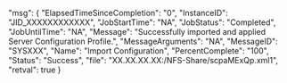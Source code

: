 ﻿
"msg": {
    "ElapsedTimeSinceCompletion": "0", 
    "InstanceID": "JID_XXXXXXXXXXXX", 
    "JobStartTime": "NA", 
    "JobStatus": "Completed", 
    "JobUntilTime": "NA", 
    "Message": "Successfully imported and applied Server Configuration Profile.", 
    "MessageArguments": "NA", 
    "MessageID": "SYSXXX", 
    "Name": "Import Configuration", 
    "PercentComplete": "100", 
    "Status": "Success", 
    "file": "XX.XX.XX.XX:/NFS-Share/scpaMExQp.xml1", 
    "retval": true
}
